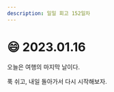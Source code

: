 ```yaml
---
description: 일일 회고 152일차
---
```


# 😄 2023.01.16

오늘은 여행의 마지막 날이다.&#x20;

푹 쉬고, 내일 돌아가서 다시 시작해보자.&#x20;
